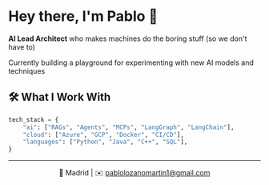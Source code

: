 # Hey there, I'm Pablo 👋

**AI Lead Architect** who makes machines do the boring stuff (so we don't have to)

Currently building a playground for experimenting with new AI models and techniques

## 🛠️ What I Work With

```python
tech_stack = {
    "ai": ["RAGs", "Agents", "MCPs", "LangGraph", "LangChain"],
    "cloud": ["Azure", "GCP", "Docker", "CI/CD"],
    "languages": ["Python", "Java", "C++", "SQL"],
}
```

---

<div align="center">
  
📍 Madrid | ✉️ pablolozanomartin1@gmail.com

</div>
